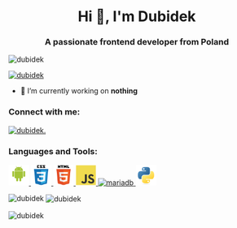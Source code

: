 <h1 align="center">Hi 👋, I'm Dubidek</h1>
<h3 align="center">A passionate frontend developer from Poland</h3>

<p align="left"> <img src="https://komarev.com/ghpvc/?username=dubidek&label=Profile%20views&color=0e75b6&style=flat" alt="dubidek" /> </p>

<p align="left"> <a href="https://github.com/ryo-ma/github-profile-trophy"><img src="https://github-profile-trophy.vercel.app/?username=dubidek" alt="dubidek" /></a> </p>

- 🔭 I’m currently working on **nothing**

<h3 align="left">Connect with me:</h3>
<p align="left">
<a href="https://discord.gg/dubidek." target="blank"><img align="center" src="https://raw.githubusercontent.com/rahuldkjain/github-profile-readme-generator/master/src/images/icons/Social/discord.svg" alt="dubidek." height="30" width="40" /></a>
</p>

<h3 align="left">Languages and Tools:</h3>
<p align="left"> <a href="https://developer.android.com" target="_blank" rel="noreferrer"> <img src="https://raw.githubusercontent.com/devicons/devicon/master/icons/android/android-original-wordmark.svg" alt="android" width="40" height="40"/> </a> <a href="https://www.w3schools.com/css/" target="_blank" rel="noreferrer"> <img src="https://raw.githubusercontent.com/devicons/devicon/master/icons/css3/css3-original-wordmark.svg" alt="css3" width="40" height="40"/> </a> <a href="https://www.w3.org/html/" target="_blank" rel="noreferrer"> <img src="https://raw.githubusercontent.com/devicons/devicon/master/icons/html5/html5-original-wordmark.svg" alt="html5" width="40" height="40"/> </a> <a href="https://developer.mozilla.org/en-US/docs/Web/JavaScript" target="_blank" rel="noreferrer"> <img src="https://raw.githubusercontent.com/devicons/devicon/master/icons/javascript/javascript-original.svg" alt="javascript" width="40" height="40"/> </a> <a href="https://mariadb.org/" target="_blank" rel="noreferrer"> <img src="https://www.vectorlogo.zone/logos/mariadb/mariadb-icon.svg" alt="mariadb" width="40" height="40"/> </a> <a href="https://www.python.org" target="_blank" rel="noreferrer"> <img src="https://raw.githubusercontent.com/devicons/devicon/master/icons/python/python-original.svg" alt="python" width="40" height="40"/> </a> </p>

<p><img align="left" src="https://github-readme-stats.vercel.app/api/top-langs?username=dubidek&show_icons=true&locale=en&layout=compact" alt="dubidek" /></p>

<p>&nbsp;<img align="center" src="https://github-readme-stats.vercel.app/api?username=dubidek&show_icons=true&locale=en" alt="dubidek" /></p>

<p><img align="center" src="https://github-readme-streak-stats.herokuapp.com/?user=dubidek&" alt="dubidek" /></p>

